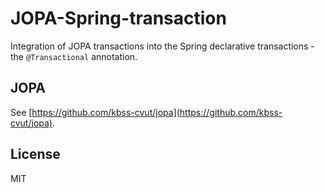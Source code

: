 # JOPA-Spring-transaction

Integration of JOPA transactions into the Spring declarative transactions - the `@Transactional` annotation.

## JOPA

See [https://github.com/kbss-cvut/jopa](https://github.com/kbss-cvut/jopa).

## License

MIT